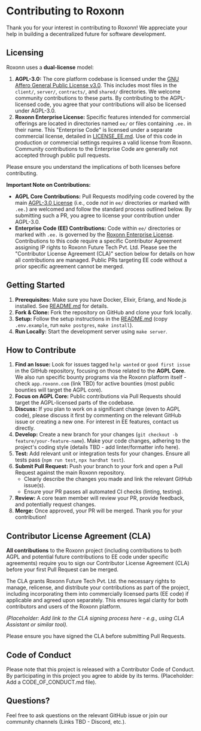 # Contributing to Roxonn

Thank you for your interest in contributing to Roxonn! We appreciate your help in building a decentralized future for software development.

## Licensing

Roxonn uses a **dual-license** model:

1.  **AGPL-3.0:** The core platform codebase is licensed under the [GNU Affero General Public License v3.0](LICENSE). This includes most files in the `client/`, `server/`, `contracts/`, and `shared/` directories. We welcome community contributions to these parts. By contributing to the AGPL-licensed code, you agree that your contributions will also be licensed under AGPL-3.0.
2.  **Roxonn Enterprise License:** Specific features intended for commercial offerings are located in directories named `ee/` or files containing `.ee.` in their name. This "Enterprise Code" is licensed under a separate commercial license, detailed in [LICENSE_EE.md](LICENSE_EE.md). Use of this code in production or commercial settings requires a valid license from Roxonn. Community contributions to the Enterprise Code are generally not accepted through public pull requests.

Please ensure you understand the implications of both licenses before contributing.

**Important Note on Contributions:**

*   **AGPL Core Contributions:** Pull Requests modifying code covered by the main [AGPL-3.0 License](LICENSE) (i.e., code *not* in `ee/` directories or marked with `.ee.`) are welcomed and follow the standard process outlined below. By submitting such a PR, you agree to license your contribution under AGPL-3.0.
*   **Enterprise Code (EE) Contributions:** Code within `ee/` directories or marked with `.ee.` is governed by the [Roxonn Enterprise License](LICENSE_EE.md). Contributions to this code require a specific Contributor Agreement assigning IP rights to Roxonn Future Tech Pvt. Ltd. Please see the "Contributor License Agreement (CLA)" section below for details on how all contributions are managed. Public PRs targeting EE code without a prior specific agreement cannot be merged.

## Getting Started

1.  **Prerequisites:** Make sure you have Docker, Elixir, Erlang, and Node.js installed. See [README.md](README.md#getting-started) for details.
2.  **Fork & Clone:** Fork the repository on GitHub and clone your fork locally.
3.  **Setup:** Follow the setup instructions in the [README.md](README.md#setting-up-the-project) (copy `.env.example`, run `make postgres`, `make install`).
4.  **Run Locally:** Start the development server using `make server`.

## How to Contribute

1.  **Find an Issue:** Look for issues tagged `help wanted` or `good first issue` in the GitHub repository, focusing on those related to the **AGPL Core**. We also run specific bounty programs via the Roxonn platform itself - check `app.roxonn.com` (link TBD) for active bounties (most public bounties will target the AGPL core).
2.  **Focus on AGPL Core:** Public contributions via Pull Requests should target the AGPL-licensed parts of the codebase.
3.  **Discuss:** If you plan to work on a significant change (even to AGPL code), please discuss it first by commenting on the relevant GitHub issue or creating a new one. For interest in EE features, contact us directly.
4.  **Develop:** Create a new branch for your changes (`git checkout -b feature/your-feature-name`). Make your code changes, adhering to the project's coding style (details TBD - add linter/formatter info here).
5.  **Test:** Add relevant unit or integration tests for your changes. Ensure all tests pass (`npm run test`, `npx hardhat test`).
6.  **Submit Pull Request:** Push your branch to your fork and open a Pull Request against the main Roxonn repository.
    *   Clearly describe the changes you made and link the relevant GitHub issue(s).
    *   Ensure your PR passes all automated CI checks (linting, testing).
7.  **Review:** A core team member will review your PR, provide feedback, and potentially request changes.
8.  **Merge:** Once approved, your PR will be merged. Thank you for your contribution!

## Contributor License Agreement (CLA)

**All contributions** to the Roxonn project (including contributions to both AGPL and potential future contributions to EE code under specific agreements) require you to sign our Contributor License Agreement (CLA) before your first Pull Request can be merged.

The CLA grants Roxonn Future Tech Pvt. Ltd. the necessary rights to manage, relicense, and distribute your contributions as part of the project, including incorporating them into commercially licensed parts (EE code) if applicable and agreed upon separately. This ensures legal clarity for both contributors and users of the Roxonn platform.

*(Placeholder: Add link to the CLA signing process here - e.g., using CLA Assistant or similar tool).*

Please ensure you have signed the CLA before submitting Pull Requests.

## Code of Conduct

Please note that this project is released with a Contributor Code of Conduct. By participating in this project you agree to abide by its terms. (Placeholder: Add a CODE_OF_CONDUCT.md file).

## Questions?

Feel free to ask questions on the relevant GitHub issue or join our community channels (Links TBD - Discord, etc.).

